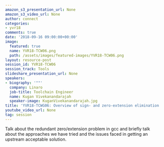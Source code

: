 ```yaml
---
amazon_s3_presentation_url: None
amazon_s3_video_url: None
author: connect
categories:
- yvr18
comments: true
date: '2018-09-16 09:00:00+00:00'
image:
  featured: true
  name: YVR18-TCW06.png
  path: /assets/images/featured-images/YVR18-TCW06.png
layout: resource-post
session_id: YVR18-TCW06
session_track: Tools
slideshare_presentation_url: None
speakers:
- biography: '""'
  company: Linaro
  job-title: Toolchain Engineer
  name: Kugan Vivekanandarajah
  speaker-image: KuganVivekanandarajah.jpg
title: 'YVR18-TCWG06: Overview of sign- and zero-extension elimination'
youtube_video_url: None
tag: session
---
```


Talk about the redundant zero/extension problem in gcc and briefly talk about the approaches we have tried and the issues faced in getting an upstream acceptable solution.